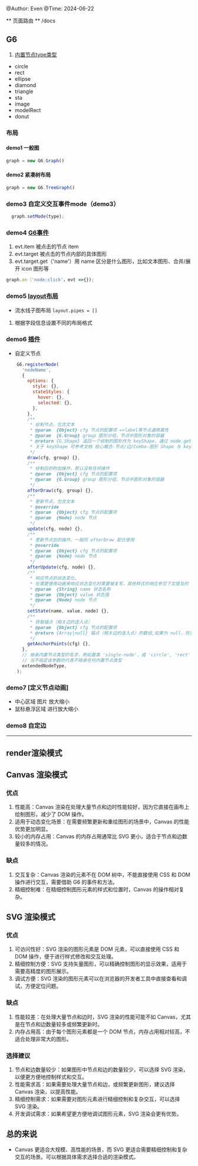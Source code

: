 @Author: Even
@Time: 2024-06-22


** 页面路由 **
/docs 



## G6

1. [内置节点type类型](https://g6.antv.antgroup.com/manual/middle/elements/nodes/default-node)
- circle
- rect 
- ellipse
- diamond
- triangle
- sta
- image
- modelRect
- donut



### 布局

#### demo1 一般图 
```js
graph = new G6.Graph()
```

#### demo2 紧凑树布局
```js
graph = new G6.TreeGraph()
```

### demo3 自定义交互事件mode（demo3）
```js
  graph.setMode(type);
```


### demo4 [G6事件](https://g6.antv.antgroup.com/manual/middle/states/bind-event) 
1. evt.item 被点击的节点 item
2. evt.target 被点击的节点内部的具体图形
3. evt.target.get（'name'）用 name 区分是什么图形，比如文本图形、合并/展开 icon 图形等
```js
graph.on（'node:click'，evt =>{});
```


### demo5 [layout布局](https://g6.antv.antgroup.com/manual/middle/layout/graph-layout)

- 流水线子图布局 `layout.pipes = []`
1. 根据字段信息设置不同的布局格式


### demo6 [插件](https://g6.antv.antgroup.com/api/plugins#edge-bundling) 

- 自定义节点

```js
    G6.registerNode(
      'nodeName',
      {
        options: {
          style: {},
          stateStyles: {
            hover: {},
            selected: {},
          },
        },
        /**
         * 绘制节点，包含文本
         * @param  {Object} cfg 节点的配置项 =>label等节点通用属性
         * @param  {G.Group} group 图形分组，节点中图形对象的容器
         * @return {G.Shape} 返回一个绘制的图形作为 keyShape，通过 node.get('keyShape') 可以获取。
         * 关于 keyShape 可参考文档 核心概念-节点/边/Combo-图形 Shape 与 keyShape
         */
        draw(cfg, group) {},
        /**
         * 绘制后的附加操作，默认没有任何操作
         * @param  {Object} cfg 节点的配置项
         * @param  {G.Group} group 图形分组，节点中图形对象的容器
         */
        afterDraw(cfg, group) {},
        /**
         * 更新节点，包含文本
         * @override
         * @param  {Object} cfg 节点的配置项
         * @param  {Node} node 节点
         */
        update(cfg, node) {},
        /**
         * 更新节点后的操作，一般同 afterDraw 配合使用
         * @override
         * @param  {Object} cfg 节点的配置项
         * @param  {Node} node 节点
         */
        afterUpdate(cfg, node) {},
        /**
         * 响应节点的状态变化。
         * 在需要使用动画来响应状态变化时需要被复写，其他样式的响应参见下文提及的 [配置状态样式] 文档
         * @param  {String} name 状态名称
         * @param  {Object} value 状态值
         * @param  {Node} node 节点
         */
        setState(name, value, node) {},
        /**
         * 获取锚点（相关边的连入点）
         * @param  {Object} cfg 节点的配置项
         * @return {Array|null} 锚点（相关边的连入点）的数组,如果为 null，则没有控制点
         */
        getAnchorPoints(cfg) {},
      },
      // 继承内置节点类型的名字，例如基类 'single-node'，或 'circle', 'rect' 等
      // 当不指定该参数则代表不继承任何内置节点类型
      extendedNodeType,
    );
```



### demo7 [定义节点动画]
  - 中心区域 图片 放大缩小
  - 鼠标悬浮区域 进行放大缩小


### demo8 自定边



---

## render渲染模式

## Canvas 渲染模式

### 优点
  1. 性能高：Canvas 渲染在处理大量节点和边时性能较好，因为它直接在画布上绘制图形，减少了 DOM 操作。
  2. 适用于动态变化场景：在需要频繁更新和重绘图形的场景中，Canvas 的性能优势更加明显。
  3. 较小的内存占用：Canvas 的内存占用通常比 SVG 更小，适合于节点和边数量较多的情况。

### 缺点
  1. 交互复杂：Canvas 渲染的元素不在 DOM 树中，不能直接使用 CSS 和 DOM 操作进行交互，需要借助 G6 的事件和方法。
  2. 精细控制难：在精细控制图形元素的样式和位置时，Canvas 的操作相对复杂。

## SVG 渲染模式

### 优点
  1. 可访问性好：SVG 渲染的图形元素是 DOM 元素，可以直接使用 CSS 和 DOM 操作，便于进行样式修改和交互处理。
  2. 精细控制方便：SVG 支持矢量图形，可以精确控制图形的显示效果，适用于需要高精度的图形展示。
  3. 调试方便：SVG 渲染的图形元素可以在浏览器的开发者工具中直接查看和调试，方便定位问题。

### 缺点
  1. 性能较差：在处理大量节点和边时，SVG 渲染的性能可能不如 Canvas，尤其是在节点和边数量较多或频繁更新时。
  2. 内存占用高：由于每个图形元素都是一个 DOM 节点，内存占用相对较高，不适合处理非常大的图形。

### 选择建议
  1. 节点和边数量较少：如果图形中节点和边的数量较少，可以选择 SVG 渲染，以便更方便地控制样式和交互。
  2. 性能需求高：如果需要处理大量节点和边，或频繁更新图形，建议选择 Canvas 渲染，以提高性能。
  3. 精细控制需求：如果需要对图形元素进行精细控制和复杂交互，可以选择 SVG 渲染。
  4. 开发调试需求：如果希望更方便地调试图形元素，SVG 渲染会更有优势。

## 总的来说
 - Canvas 更适合大规模、高性能的场景，而 SVG 更适合需要精细控制和复杂交互的场景。可以根据具体需求选择合适的渲染模式。



 